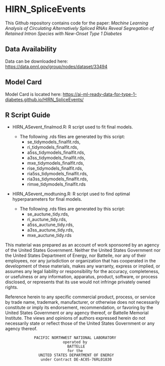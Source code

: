 # HIRN_SpliceEvents

This Github repository contains code for the paper: *Machine Learning Analysis of Circulating Alternatively Spliced RNAs Reveal Segregation of Retained Intron Species with New-Onset Type 1 Diabetes*

## Data Availability

Data can be downloaded here: https://data.pnnl.gov/group/nodes/dataset/33494

## Model Card

Model Card is located here: https://ai-ml-ready-data-for-type-1-diabetes.github.io/HIRN_SpliceEvents/

## R Script Guide

 - HIRN_ASevent_finalmod.R: R script used to fit final models. 

	- The following .rds files are generated by this script: 
		- se_tidymodels_finalfit.rds, 
		- ri_tidymodels_finalfit.rds, 
		- a5ss_tidymodels_finalfit.rds,
		- a3ss_tidymodels_finalfit.rds, 
		- mxe_tidymodels_finalfit.rds, 
		- rise_tidymodels_finalfit.rds, 
		- ria5ss_tidymodels_finalfit.rds, 
		- ria3ss_tidymodels_finalfit.rds, 
		- rimxe_tidymodels_finalfit.rds

 - HIRN_ASevent_modtuning.R: R script used to find optimal hyperparameters for final models. 
	
	- The following .rds files are generated by this script: 
		- se_auctune_tidy.rds, 
		- ri_auctune_tidy.rds, 
		- a5ss_auctune_tidy.rds, 
		- a3ss_auctune_tidy.rds, 
		- mxe_auctune_tidy.rds 
		
This material was prepared as an account of work sponsored by an agency of the
United States Government.  Neither the United States Government nor the United
States Department of Energy, nor Battelle, nor any of their employees, nor any
jurisdiction or organization that has cooperated in the development of these
materials, makes any warranty, express or implied, or assumes any legal
liability or responsibility for the accuracy, completeness, or usefulness or
any information, apparatus, product, software, or process disclosed, or
represents that its use would not infringe privately owned rights.

Reference herein to any specific commercial product, process, or service by
trade name, trademark, manufacturer, or otherwise does not necessarily
constitute or imply its endorsement, recommendation, or favoring by the United
States Government or any agency thereof, or Battelle Memorial Institute. The
views and opinions of authors expressed herein do not necessarily state or
reflect those of the United States Government or any agency thereof.

                 PACIFIC NORTHWEST NATIONAL LABORATORY
                              operated by
                                BATTELLE
                                for the
                   UNITED STATES DEPARTMENT OF ENERGY
                    under Contract DE-AC05-76RL01830